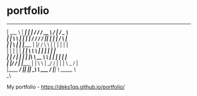 # portfolio

 _______        _________     __    ___      ____          ___        _____                                    
|   ___  \     |   ______|   |  |  /  /    /  __  \     __/   |     /   _   \    
|  |   \  \    |  |          |  | /  /    /  /  |__|   |___   |    |  /   \  |    
|  |    \  |   |  |______    |  |/  /     \  \             |  |    |  |   |  |    
|  |    |  |   |   ______|   |     \        \  \           |  |    |  |   |  |     
|  |    /  |   |  |          |  |\  \     __  \  \         |  |    |  |   |  |                
|  |___/  /    |  |______    |  | \  \   |  \_/  /         |  |    |  \ _ /  |                                    
|____ ___/     |_________|   |__|  \__\   \ ___ /          |__|     \ _____   \                                           
                                                                            \__\

My portfolio - https://deks1qq.github.io/portfolio/
